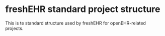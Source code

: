 # freshEHR standard project structure
This is te standard structure used by freshEHR for openEHR-related projects.
